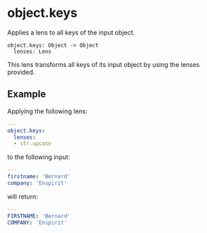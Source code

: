 # object.keys

Applies a lens to all keys of the input object.

```
object.keys: Object -> Object
  lenses: Lens
```

This lens transforms all keys of its input object by
using the lenses provided.

## Example

Applying the following lens:

```yaml
---
object.keys:
  lenses:
  - str.upcase

```

to the following input:

```yaml
---
firstname: 'Bernard'
company: 'Enspirit'
```

will return:

```yaml
---
FIRSTNAME: 'Bernard'
COMPANY: 'Enspirit'
```
